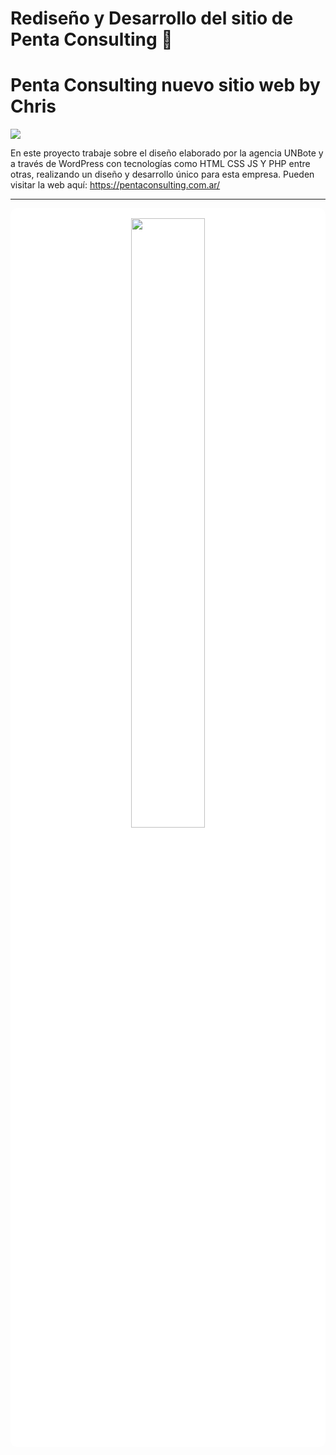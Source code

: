 
# Rediseño y Desarrollo del sitio de Penta Consulting 🚀  

# Penta Consulting nuevo sitio web by Chris

<a href="https://pentaconsulting.com.ar/"><img src="https://i.ibb.co/fz22rLfk/mockup1.png"></a>

En este proyecto trabaje sobre el diseño elaborado por la agencia UNBote y a través de WordPress con tecnologías como HTML CSS JS Y PHP entre otras, realizando un diseño y desarrollo único para esta empresa.
Pueden visitar la web aquí:
https://pentaconsulting.com.ar/



---

<div  align=center style="background-color:white; padding:1rem; border-radius:10px;">
<img width="50%" src="https://i.ibb.co/qFg89P1/firma-Copy.png" />
 </div>

